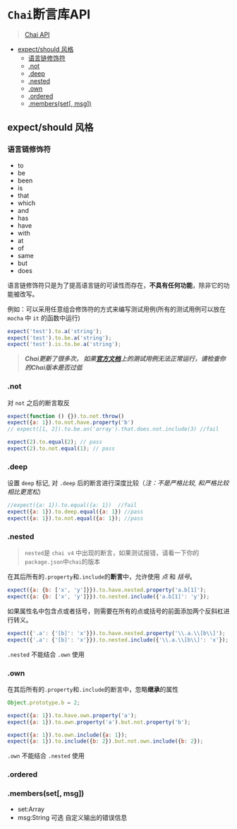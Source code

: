 # `Chai`断言库API

> [Chai API](http://chaijs.com/api/bdd/)

<!-- TOC depthFrom:2 -->

- [expect/should 风格](#expectshould-风格)
  - [语言链修饰符](#语言链修饰符)
  - [.not](#not)
  - [.deep](#deep)
  - [.nested](#nested)
  - [.own](#own)
  - [.ordered](#ordered)
  - [.members(set[, msg])](#membersset-msg)

<!-- /TOC -->

## expect/should 风格

### 语言链修饰符

- to
- be
- been
- is
- that
- which
- and
- has
- have
- with
- at
- of
- same
- but
- does

语言链修饰符只是为了提高语言链的可读性而存在，**不具有任何功能**，除非它的功能被改写。

例如：可以采用任意组合修饰符的方式来编写测试用例(所有的测试用例可以放在 `mocha` 中 `it` 的函数中运行)

```js
expect('test').to.a('string');
expect('test').to.be.a('string');
expect('test').is.to.be.a('string');
```


> ***Chai更新了很多次， 如果[官方文档](http://chaijs.com/api/bdd/)上的测试用例无法正常运行，请检查你的Chai版本是否过低***

### .not

对 `not` 之后的断言取反

```js
expect(function () {}).to.not.throw()
expect({a: 1}).to.not.have.property('b')
// expect([1, 2]).to.be.an('array').that.does.not.include(3) //fail

expect(2).to.equal(2); // pass
expect(2).to.not.equal(1); // pass
```

<!-- TODO: -->
### .deep

设置 `deep` 标记, 对 `.deep` 后的断言进行深度比较（*注：不是严格比较, 和严格比较相比更宽松*）

```js
//expect({a: 1}).to.equal({a: 1})  //fail
expect({a: 1}).to.deep.equal({a: 1}) //pass
expect({a: 1}).to.not.equal({a: 1}); //pass
```

### .nested

> `nested`是 `chai v4` 中出现的断言，如果测试报错，请看一下你的`package.json`中`chai`的版本

在其后所有的`.property`和`.include`的**断言**中，允许使用 *点* 和 *括号*。

```js
expect({a: {b: ['x', 'y']}}).to.have.nested.property('a.b[1]');
expect({a: {b: ['x', 'y']}}).to.nested.include({'a.b[1]': 'y'});
```

如果属性名中包含点或者括号，则需要在所有的点或括号的前面添加两个反斜杠进行转义。

```js
expect({'.a': {'[b]': 'x'}}).to.have.nested.property('\\.a.\\[b\\]');  //pass
expect({'.a': {'[b]': 'x'}}).to.nested.include({'\\.a.\\[b\\]': 'x'}); //pass
```

`.nested` 不能结合 `.own` 使用

### .own

在其后所有的`.property`和`.include`的断言中，忽略**继承**的属性

```js
Object.prototype.b = 2;

expect({a: 1}).to.have.own.property('a');
expect({a: 1}).to.own.property('a').but.not.property('b');

expect({a: 1}).to.own.include({a: 1});
expect({a: 1}).to.include({b: 2}).but.not.own.include({b: 2});
```

`.own` 不能结合 `.nested` 使用

### .ordered


### .members(set[, msg])

- set:Array
- msg:String 可选 自定义输出的错误信息

